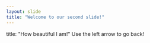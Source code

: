 ```yaml
---
layout: slide
title: "Welcome to our second slide!"
---
```

title: "How beautiful I am!"
Use the left arrow to go back!
